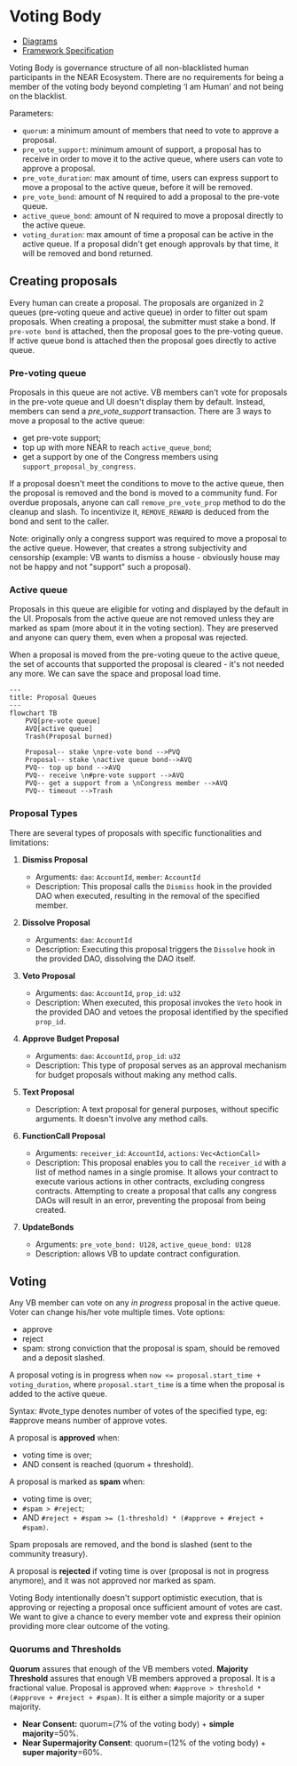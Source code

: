 # Voting Body

- [Diagrams](https://miro.com/app/board/uXjVMqJRr_U=/)
- [Framework Specification](https://www.notion.so/NDC-V1-Framework-V3-2-Updated-1af84fe7cc204087be70ea7ffee4d23f)

Voting Body is governance structure of all non-blacklisted human participants in the NEAR Ecosystem. There are no requirements for being a member of the voting body beyond completing ‘I am Human’ and not being on the blacklist.

Parameters:

- `quorum`: a minimum amount of members that need to vote to approve a proposal.
- `pre_vote_support`: minimum amount of support, a proposal has to receive in order to move it to the active queue, where users can vote to approve a proposal.
- `pre_vote_duration`: max amount of time, users can express support to move a proposal to the active queue, before it will be removed.
- `pre_vote_bond`: amount of N required to add a proposal to the pre-vote queue.
- `active_queue_bond`: amount of N required to move a proposal directly to the active queue.
- `voting_duration`: max amount of time a proposal can be active in the active queue. If a proposal didn't get enough approvals by that time, it will be removed and bond returned.

## Creating proposals

Every human can create a proposal. The proposals are organized in 2 queues (pre-voting queue and active queue) in order to filter out spam proposals.
When creating a proposal, the submitter must stake a bond. If `pre-vote bond` is attached, then the proposal goes to the pre-voting queue. If active queue bond is attached then the proposal goes directly to active queue.

### Pre-voting queue

Proposals in this queue are not active. VB members can't vote for proposals in the pre-vote queue and UI doesn't display them by default. Instead, members can send a _pre_vote_support_ transaction. There are 3 ways to move a proposal to the active queue:

- get pre-vote support;
- top up with more NEAR to reach `active_queue_bond`;
- get a support by one of the Congress members using `support_proposal_by_congress`.

If a proposal doesn't meet the conditions to move to the active queue, then the proposal is removed and the bond is moved to a community fund. For overdue proposals, anyone can call `remove_pre_vote_prop` method to do the cleanup and slash. To incentivize it, `REMOVE_REWARD` is deduced from the bond and sent to the caller.

Note: originally only a congress support was required to move a proposal to the active queue. However, that creates a strong subjectivity and censorship (example: VB wants to dismiss a house - obviously house may not be happy and not "support" such a proposal).

### Active queue

Proposals in this queue are eligible for voting and displayed by the default in the UI. Proposals from the active queue are not removed unless they are marked as spam (more about it in the voting section). They are preserved and anyone can query them, even when a proposal was rejected.

When a proposal is moved from the pre-voting queue to the active queue, the set of accounts that supported the proposal is cleared - it's not needed any more. We can save the space and proposal load time.

```mermaid
---
title: Proposal Queues
---
flowchart TB
    PVQ[pre-vote queue]
    AVQ[active queue]
    Trash(Proposal burned)

    Proposal-- stake \npre-vote bond -->PVQ
    Proposal-- stake \nactive queue bond-->AVQ
    PVQ-- top up bond -->AVQ
    PVQ-- receive \n#pre-vote support -->AVQ
    PVQ-- get a support from a \nCongress member -->AVQ
    PVQ-- timeout -->Trash
```

### Proposal Types

There are several types of proposals with specific functionalities and limitations:

1. **Dismiss Proposal**

   - Arguments: `dao`: `AccountId`, `member`: `AccountId`
   - Description: This proposal calls the `Dismiss` hook in the provided DAO when executed, resulting in the removal of the specified member.

2. **Dissolve Proposal**

   - Arguments: `dao`: `AccountId`
   - Description: Executing this proposal triggers the `Dissolve` hook in the provided DAO, dissolving the DAO itself.

3. **Veto Proposal**

   - Arguments: `dao`: `AccountId`, `prop_id`: `u32`
   - Description: When executed, this proposal invokes the `Veto` hook in the provided DAO and vetoes the proposal identified by the specified `prop_id`.

4. **Approve Budget Proposal**

   - Arguments: `dao`: `AccountId`, `prop_id`: `u32`
   - Description: This type of proposal serves as an approval mechanism for budget proposals without making any method calls.

5. **Text Proposal**

   - Description: A text proposal for general purposes, without specific arguments. It doesn't involve any method calls.

6. **FunctionCall Proposal**

   - Arguments: `receiver_id`: `AccountId`, `actions`: `Vec<ActionCall>`
   - Description: This proposal enables you to call the `receiver_id` with a list of method names in a single promise. It allows your contract to execute various actions in other contracts, excluding congress contracts. Attempting to create a proposal that calls any congress DAOs will result in an error, preventing the proposal from being created.

7. **UpdateBonds**

   - Arguments: `pre_vote_bond: U128`, `active_queue_bond: U128`
   - Description: allows VB to update contract configuration.

## Voting

Any VB member can vote on any _in progress_ proposal in the active queue. Voter can change his/her vote multiple times. Vote options:

- approve
- reject
- spam: strong conviction that the proposal is spam, should be removed and a deposit slashed.

A proposal voting is in progress when `now <= proposal.start_time + voting_duration`, where `proposal.start_time` is a time when the proposal is added to the active queue.

Syntax: #vote_type denotes number of votes of the specified type, eg: #approve means number of approve votes.

A proposal is **approved** when:

- voting time is over;
- AND consent is reached (quorum + threshold).

A proposal is marked as **spam** when:

- voting time is over;
- `#spam > #reject`;
- AND `#reject + #spam >= (1-threshold) * (#approve + #reject + #spam)`.

Spam proposals are removed, and the bond is slashed (sent to the community treasury).

A proposal is **rejected** if voting time is over (proposal is not in progress anymore), and it was not approved nor marked as spam.

Voting Body intentionally doesn't support optimistic execution, that is approving or rejecting a proposal once sufficient amount of votes are cast. We want to give a chance to every member vote and express their opinion providing more clear outcome of the voting.

### Quorums and Thresholds

**Quorum** assures that enough of the VB members voted.
**Majority Threshold** assures that enough VB members approved a proposal. It is a fractional value. Proposal is approved when: `#approve > threshold * (#approve + #reject + #spam)`. It is either a simple majority or a super majority.

- **Near Consent:** quorum=(7% of the voting body) + **simple majority**=50%.
- **Near Supermajority Consent**: quorum=(12% of the voting body) + **super majority**=60%.

